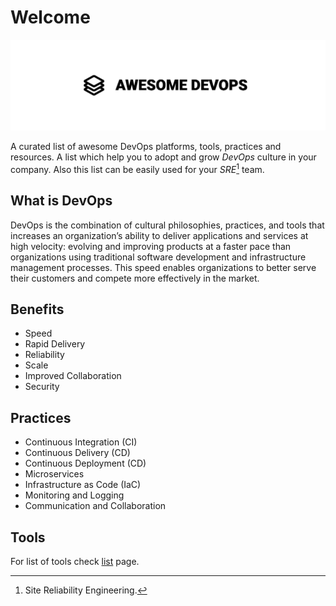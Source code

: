 # Welcome

![Image title](./assets/banner.png)

A curated list of awesome DevOps platforms, tools, practices and resources. A list which help you to adopt and grow *DevOps* culture in your company. Also this list can be easily used for your *SRE*[^1] team.

## What is DevOps

DevOps is the combination of cultural philosophies, practices, and tools that increases an organization’s ability to deliver applications and services at high velocity: evolving and improving products at a faster pace than organizations using traditional software development and infrastructure management processes. This speed enables organizations to better serve their customers and compete more effectively in the market.

## Benefits

* Speed
* Rapid Delivery
* Reliability
* Scale
* Improved Collaboration
* Security

## Practices

* Continuous Integration (CI)
* Continuous Delivery (CD)
* Continuous Deployment (CD)
* Microservices
* Infrastructure as Code (IaC)
* Monitoring and Logging
* Communication and Collaboration

## Tools

For list of tools check [list](http://awesome-devops.xyz/list) page.

[^1]: Site Reliability Engineering.
